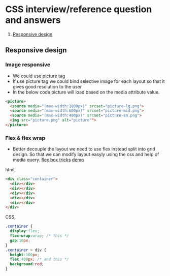 # CSS interview/reference question and answers
1. [Responsive design](https://github.com/prabugithub/angular-interview-questions/edit/main/CSS.md#responsive-design)

## Responsive design

### Image responsive

* We could use picture tag
* If use picture tag we could bind selective image for each layout so that it gives good resolution to the user
* In the below code picture will load based on the media attribute value.
```html
<picture>
  <source media="(max-width:1000px)" srcset="picture-lg.png">
  <source media="(max-width:600px)" srcset="picture-mid.png">
  <source media="(max-width:400px)" srcset="picture-sm.png">
  <img src="picture.png" alt="picture"">
</picture>
```
### Flex & flex wrap
* Better decouple the layout we need to use flex instead split into grid design. So that we can modify layout easyly using the css and help of media query.
[flex box tricks](https://css-tricks.com/responsive-layouts-fewer-media-queries/)
[demo](https://codepen.io/t_afif/pen/wvgVVPN)

html,
```html
<div class="container">
  <div></div>
  <div></div>
  <div></div>
  <div></div>
  <div></div>
</div>
```
CSS,
```css
.container {
  display:flex;
  flex-wrap:wrap; /* this */
  gap:10px;
}
.container > div {
  height:100px;
  flex:400px; /* and this */
  background:red;
}
```

